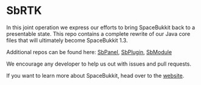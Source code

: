SbRTK
========
In this joint operation we express our efforts to bring SpaceBukkit back to a presentable state. 
This repo contains a complete rewrite of our Java core files that will ultimately become SpaceBukkit 1.3.

Additional repos can be found here:
[SbPanel](https://github.com/SpaceDev/SbPanel),
[SbPlugin](https://github.com/SpaceDev/SbPlugin),
[SbModule](https://github.com/SpaceDev/SbModule)

We encourage any developer to help us out with issues and pull requests.

If you want to learn more about SpaceBukkit, head over to the [website](http://spacebukkit.xereo.net).
